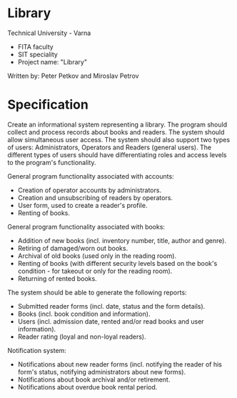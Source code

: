 # Library
Technical University - Varna
* FITA faculty
* SIT speciality
* Project name: "Library"

Written by: Peter Petkov and Miroslav Petrov

# Specification

  Create an informational system representing a library. The program should collect and process records about books and readers.
  The system should allow simultaneous user access.
  The system should also support two types of users: Administrators, Operators and Readers (general users).
  The different types of users should have differentiating roles and access levels to the program's functionality.
  
General program functionality associated with accounts:
* Creation of operator accounts by administrators.
* Creation and unsubscribing of readers by operators.
* User form, used to create a reader's profile.
* Renting of books.
    
General program functionality associated with books:
* Addition of new books (incl. inventory number, title, author and genre).
* Retiring of damaged/worn out books.
* Archival of old books (used only in the reading room).
* Renting of books (with different security levels based on the book's condition - for takeout or only for the reading room).
* Returning of rented books.
    
The system should be able to generate the following reports:
* Submitted reader forms (incl. date, status and the form details).
* Books (incl. book condition and information).
* Users (incl. admission date, rented and/or read books and user information).
* Reader rating (loyal and non-loyal readers).
    
Notification system:
* Notifications about new reader forms (incl. notifying the reader of his form's status, notifying administrators about new forms).
* Notifications about book archival and/or retirement.
* Notifications about overdue book rental period. 
    

